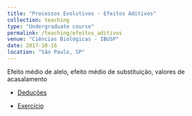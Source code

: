 ```yaml
---
title: "Processos Evolutivos - Efeitos Aditivos"
collection: teaching
type: "Undergraduate course"
permalink: /teaching/efeitos_aditivos
venue: "Ciências Biológicas - IBUSP"
date: 2017-10-16
location: "São Paulo, SP"
---
```


Efeito médio de alelo, efeito médio de substituição, valores de acasalamento

- [Deduções](https://diogro.github.io/exGenQuant/deducoes.html)

- [Exercício](https://diogro.github.io/exGenQuant/quant_gen_1.html)
